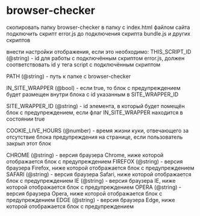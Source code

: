 # browser-checker

скопировать папку browser-checker в папку с index.html файлом сайта
подключить скрипт error.js до подключения скрипта bundle.js и других скриптов
<script src="/browser-checker/error.js" id="id-browser-checker"></script>
внести настройки отображения, если это необходимо:
THIS_SCRIPT_ID (@string) - id для работы с подключённым скриптом error.js, должен соответствовать id у тега script с подключённым скриптом

PATH (@string) - путь к папке с browser-checker

IN_SITE_WRAPPER (@bool) - если true, то блок с предупреждением будет размещен внутри блока с id указанным в SITE_WRAPPER_ID

SITE_WRAPPER_ID (@string) - id элемента, в который будет помещён блок с предупреждением, если флаг IN_SITE_WRAPPER находится в состоянии true

COOKIE_LIVE_HOURS (@number) - время жизни куки, отвечающего за отсутствие блока предупреждения на странице, если пользователь закрыл этот блок

CHROME (@string) - версия браузера Chrome, ниже которой отображается блок с предупреждением
FIREFOX (@string) -  версия браузера Firefox, ниже которой отображается блок с предупреждением
SAFARI (@string) -  версия браузера Safari, ниже которой отображается блок с предупреждением
IE (@string) -  версия браузера IE, ниже которой отображается блок с предупреждением
OPERA (@string) -  версия браузера Opera, ниже которой отображается блок с предупреждением
EDGE (@string) -  версия браузера Edge, ниже которой отображается блок с предупреждением